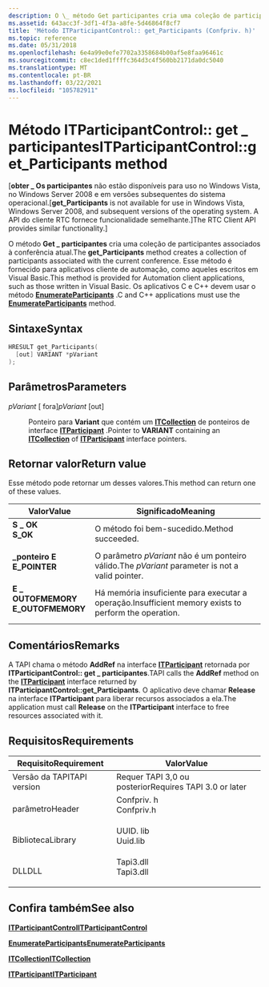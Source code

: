 ```yaml
---
description: O \_ método Get participantes cria uma coleção de participantes associados à conferência atual.
ms.assetid: 643acc3f-3df1-4f3a-a8fe-5d46864f8cf7
title: 'Método ITParticipantControl:: get_Participants (Confpriv. h)'
ms.topic: reference
ms.date: 05/31/2018
ms.openlocfilehash: 6e4a99e0efe7702a3358684b00af5e8faa96461c
ms.sourcegitcommit: c8ec1ded1ffffc364d3c4f560bb2171da0dc5040
ms.translationtype: MT
ms.contentlocale: pt-BR
ms.lasthandoff: 03/22/2021
ms.locfileid: "105782911"
---
```

# <a name="itparticipantcontrolget_participants-method"></a><span data-ttu-id="187d0-103">Método ITParticipantControl:: get \_ participantes</span><span class="sxs-lookup"><span data-stu-id="187d0-103">ITParticipantControl::get\_Participants method</span></span>

<span data-ttu-id="187d0-104">\[**obter \_ Os participantes** não estão disponíveis para uso no Windows Vista, no Windows Server 2008 e em versões subsequentes do sistema operacional.</span><span class="sxs-lookup"><span data-stu-id="187d0-104">\[**get\_Participants** is not available for use in Windows Vista, Windows Server 2008, and subsequent versions of the operating system.</span></span> <span data-ttu-id="187d0-105">A API do cliente RTC fornece funcionalidade semelhante.\]</span><span class="sxs-lookup"><span data-stu-id="187d0-105">The RTC Client API provides similar functionality.\]</span></span>

<span data-ttu-id="187d0-106">O método **Get \_ participantes** cria uma coleção de participantes associados à conferência atual.</span><span class="sxs-lookup"><span data-stu-id="187d0-106">The **get\_Participants** method creates a collection of participants associated with the current conference.</span></span> <span data-ttu-id="187d0-107">Esse método é fornecido para aplicativos cliente de automação, como aqueles escritos em Visual Basic.</span><span class="sxs-lookup"><span data-stu-id="187d0-107">This method is provided for Automation client applications, such as those written in Visual Basic.</span></span> <span data-ttu-id="187d0-108">Os aplicativos C e C++ devem usar o método [**EnumerateParticipants**](itparticipantcontrol-enumerateparticipants.md) .</span><span class="sxs-lookup"><span data-stu-id="187d0-108">C and C++ applications must use the [**EnumerateParticipants**](itparticipantcontrol-enumerateparticipants.md) method.</span></span>

## <a name="syntax"></a><span data-ttu-id="187d0-109">Sintaxe</span><span class="sxs-lookup"><span data-stu-id="187d0-109">Syntax</span></span>


```C++
HRESULT get_Participants(
  [out] VARIANT *pVariant
);
```



## <a name="parameters"></a><span data-ttu-id="187d0-110">Parâmetros</span><span class="sxs-lookup"><span data-stu-id="187d0-110">Parameters</span></span>

<dl> <dt>

<span data-ttu-id="187d0-111">*pVariant* \[ fora\]</span><span class="sxs-lookup"><span data-stu-id="187d0-111">*pVariant* \[out\]</span></span>
</dt> <dd>

<span data-ttu-id="187d0-112">Ponteiro para **Variant** que contém um [**ITCollection**](/windows/desktop/api/tapi3if/nn-tapi3if-itcollection) de ponteiros de interface [**ITParticipant**](itparticipant.md) .</span><span class="sxs-lookup"><span data-stu-id="187d0-112">Pointer to **VARIANT** containing an [**ITCollection**](/windows/desktop/api/tapi3if/nn-tapi3if-itcollection) of [**ITParticipant**](itparticipant.md) interface pointers.</span></span>

</dd> </dl>

## <a name="return-value"></a><span data-ttu-id="187d0-113">Retornar valor</span><span class="sxs-lookup"><span data-stu-id="187d0-113">Return value</span></span>

<span data-ttu-id="187d0-114">Esse método pode retornar um desses valores.</span><span class="sxs-lookup"><span data-stu-id="187d0-114">This method can return one of these values.</span></span>



| <span data-ttu-id="187d0-115">Valor</span><span class="sxs-lookup"><span data-stu-id="187d0-115">Value</span></span>                                                                                         | <span data-ttu-id="187d0-116">Significado</span><span class="sxs-lookup"><span data-stu-id="187d0-116">Meaning</span></span>                                                         |
|-----------------------------------------------------------------------------------------------|-----------------------------------------------------------------|
| <dl> <span data-ttu-id="187d0-117"><dt>**S \_ OK**</dt></span><span class="sxs-lookup"><span data-stu-id="187d0-117"><dt>**S\_OK**</dt></span></span> </dl>          | <span data-ttu-id="187d0-118">O método foi bem-sucedido.</span><span class="sxs-lookup"><span data-stu-id="187d0-118">Method succeeded.</span></span><br/>                                    |
| <dl> <span data-ttu-id="187d0-119"><dt>**\_ponteiro E**</dt></span><span class="sxs-lookup"><span data-stu-id="187d0-119"><dt>**E\_POINTER**</dt></span></span> </dl>     | <span data-ttu-id="187d0-120">O parâmetro *pVariant* não é um ponteiro válido.</span><span class="sxs-lookup"><span data-stu-id="187d0-120">The *pVariant* parameter is not a valid pointer.</span></span><br/>     |
| <dl> <span data-ttu-id="187d0-121"><dt>**E \_ OUTOFMEMORY**</dt></span><span class="sxs-lookup"><span data-stu-id="187d0-121"><dt>**E\_OUTOFMEMORY**</dt></span></span> </dl> | <span data-ttu-id="187d0-122">Há memória insuficiente para executar a operação.</span><span class="sxs-lookup"><span data-stu-id="187d0-122">Insufficient memory exists to perform the operation.</span></span><br/> |



 

## <a name="remarks"></a><span data-ttu-id="187d0-123">Comentários</span><span class="sxs-lookup"><span data-stu-id="187d0-123">Remarks</span></span>

<span data-ttu-id="187d0-124">A TAPI chama o método **AddRef** na interface [**ITParticipant**](itparticipant.md) retornada por **ITParticipantControl:: get \_ participantes**.</span><span class="sxs-lookup"><span data-stu-id="187d0-124">TAPI calls the **AddRef** method on the [**ITParticipant**](itparticipant.md) interface returned by **ITParticipantControl::get\_Participants**.</span></span> <span data-ttu-id="187d0-125">O aplicativo deve chamar **Release** na interface **ITParticipant** para liberar recursos associados a ela.</span><span class="sxs-lookup"><span data-stu-id="187d0-125">The application must call **Release** on the **ITParticipant** interface to free resources associated with it.</span></span>

## <a name="requirements"></a><span data-ttu-id="187d0-126">Requisitos</span><span class="sxs-lookup"><span data-stu-id="187d0-126">Requirements</span></span>



| <span data-ttu-id="187d0-127">Requisito</span><span class="sxs-lookup"><span data-stu-id="187d0-127">Requirement</span></span> | <span data-ttu-id="187d0-128">Valor</span><span class="sxs-lookup"><span data-stu-id="187d0-128">Value</span></span> |
|-------------------------|---------------------------------------------------------------------------------------|
| <span data-ttu-id="187d0-129">Versão da TAPI</span><span class="sxs-lookup"><span data-stu-id="187d0-129">TAPI version</span></span><br/> | <span data-ttu-id="187d0-130">Requer TAPI 3,0 ou posterior</span><span class="sxs-lookup"><span data-stu-id="187d0-130">Requires TAPI 3.0 or later</span></span><br/>                                                 |
| <span data-ttu-id="187d0-131">parâmetro</span><span class="sxs-lookup"><span data-stu-id="187d0-131">Header</span></span><br/>       | <dl> <span data-ttu-id="187d0-132"><dt>Confpriv. h</dt></span><span class="sxs-lookup"><span data-stu-id="187d0-132"><dt>Confpriv.h</dt></span></span> </dl> |
| <span data-ttu-id="187d0-133">Biblioteca</span><span class="sxs-lookup"><span data-stu-id="187d0-133">Library</span></span><br/>      | <dl> <span data-ttu-id="187d0-134"><dt>UUID. lib</dt></span><span class="sxs-lookup"><span data-stu-id="187d0-134"><dt>Uuid.lib</dt></span></span> </dl>   |
| <span data-ttu-id="187d0-135">DLL</span><span class="sxs-lookup"><span data-stu-id="187d0-135">DLL</span></span><br/>          | <dl> <span data-ttu-id="187d0-136"><dt>Tapi3.dll</dt></span><span class="sxs-lookup"><span data-stu-id="187d0-136"><dt>Tapi3.dll</dt></span></span> </dl>  |



## <a name="see-also"></a><span data-ttu-id="187d0-137">Confira também</span><span class="sxs-lookup"><span data-stu-id="187d0-137">See also</span></span>

<dl> <dt>

[<span data-ttu-id="187d0-138">**ITParticipantControl**</span><span class="sxs-lookup"><span data-stu-id="187d0-138">**ITParticipantControl**</span></span>](itparticipantcontrol.md)
</dt> <dt>

[<span data-ttu-id="187d0-139">**EnumerateParticipants**</span><span class="sxs-lookup"><span data-stu-id="187d0-139">**EnumerateParticipants**</span></span>](itparticipantcontrol-enumerateparticipants.md)
</dt> <dt>

[<span data-ttu-id="187d0-140">**ITCollection**</span><span class="sxs-lookup"><span data-stu-id="187d0-140">**ITCollection**</span></span>](/windows/desktop/api/tapi3if/nn-tapi3if-itcollection)
</dt> <dt>

[<span data-ttu-id="187d0-141">**ITParticipant**</span><span class="sxs-lookup"><span data-stu-id="187d0-141">**ITParticipant**</span></span>](itparticipant.md)
</dt> </dl>

 

 




